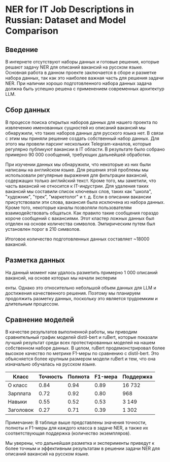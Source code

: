 # NER for IT Job Descriptions in Russian: Dataset and Model Comparison


## Введение
В интернете отсутствуют наборы данных и готовые решения, которые решают задачу NER для описаний вакансий на русском языке. Основная работа в данном проекте заключается в сборе и разметке набора данных, так как это наиболее важная часть для решения задачи NER. При наличии хорошо подготовленного набора данных задача должна быть успешно решена с применением современных архитектур LLM.

## Сбор данных
В процессе поиска открытых наборов данных для нашего проекта по извлечению именованных сущностей из описаний вакансий мы обнаружили, что таких наборов данных для русского языка нет. В связи с этим мы приняли решение создать собственный набор данных. Для этого мы провели парсинг нескольких Telegram-каналов, которые регулярно публикуют вакансии в IT области. В результате было собрано примерно 90 000 сообщений, требующих дальнейшей обработки.

При изучении данных мы обнаружили, что некоторые из них были написаны на английском языке. Для решения этой проблемы мы использовали регулярные выражения для фильтрации вакансий, содержащих только английский текст. Кроме того, мы заметили, что часть вакансий не относится к IT-индустрии. Для удаления таких вакансий мы составили список ключевых слов, таких как "школа", "художник", "трек", "маркетолог" и т. д. Если в описании вакансии присутствовали эти слова, вакансия была исключена из набора данных. Кроме того, некоторые каналы позволяли пользователям взаимодействовать общаться. Как правило такие сообщения гораздо короче сообщений с вакансиями. Этот кластер ложных данных был отделен на основе количества символов. Эмпирическим путем был установлен порог в 210 символов.

Итоговое количество подготовленных данных составляет ~18000 вакансий.

## Разметка данных
На данный момент нам удалось разметить примерно 1 000 описаний вакансий, на основе которых мы начали эксперим

енты. Однако это относительно небольшой объем данных для LLM и достижения качественного решения. Поэтому мы планируем продолжить разметку данных, поскольку это является трудоемким и длительным процессом.

## Сравнение моделей
В качестве результатов выполненной работы, мы приводим сравнительный график моделей distil-bert и ruBert, которые показали лучший результат среди всех протестированных моделей на нашем собственном наборе данных. В целом, ruBert продемонстрировал более высокое качество по метрике F1-меры по сравнению с distil-bert. Это объясняется более крупным размером модели ruBert и тем, что она изначально обучалась на русском языке.

|      Класс      | Точность | Полнота | F1-мера | Поддержка |
|-----------------|----------|---------|---------|-----------|
| O класс         |   0.84   |  0.94   |  0.89   |  16 732   |
| Зарплата        |   0.72   |  0.92   |  0.80   |    968    |
| Навыки          |   0.55   |  0.52   |  0.53   |   3 149   |
| Заголовок       |   0.27   |  0.71   |  0.39   |   1 302   |

Примечание: В таблице выше представлены значения точности, полноты и F1-меры для каждого класса в задаче NER, а также их соответствующая поддержка (количество экземпляров).

Мы уверены, что дальнейшая разметка и эксперименты приведут к более точным и эффективным результатам в решении задачи NER для описаний вакансий на русском языке.
